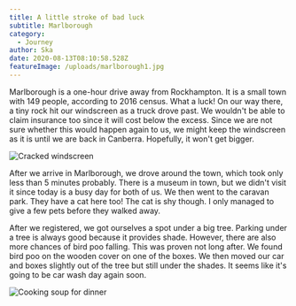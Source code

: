 ```yaml
---
title: A little stroke of bad luck
subtitle: Marlborough
category:
  - Journey
author: Ska
date: 2020-08-13T08:10:58.528Z
featureImage: /uploads/marlborough1.jpg
---
```

Marlborough is a one-hour drive away from Rockhampton. It is a small town with 149 people, according to 2016 census. What a luck! On our way there, a tiny rock hit our windscreen as a truck drove past. We wouldn't be able to claim insurance too since it will cost below the excess. Since we are not sure whether this would happen again to us, we might keep the windscreen as it is until we are back in Canberra. Hopefully, it won't get bigger.

![Cracked windscreen](/uploads/marlborough2.jpg)

After we arrive in Marlborough, we drove around the town, which took only less than 5 minutes probably. There is a museum in town, but we didn't visit it since today is a busy day for both of us. We then went to the caravan park. They have a cat here too! The cat is shy though. I only managed to give a few pets before they walked away.

After we registered, we got ourselves a spot under a big tree. Parking under a tree is always good because it provides shade. However, there are also more chances of bird poo falling. This was proven not long after. We found bird poo on the wooden cover on one of the boxes. We then moved our car and boxes slightly out of the tree but still under the shades. It seems like it's going to be car wash day again soon.

![](/uploads/marlborough3.jpg "Cooking soup for dinner")